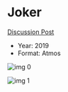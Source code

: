 # Joker

[Discussion Post](https://www.avsforum.com/threads/bass-eq-for-filtered-movies.2995212/post-58976274)

* Year: 2019
* Format: Atmos

![img 0](https://i.imgur.com/sQaUIs5.jpg)

![img 1](https://i.imgur.com/xcr07do.png)

